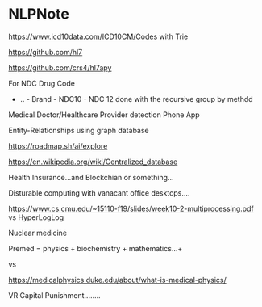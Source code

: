 # NLPNote

https://www.icd10data.com/ICD10CM/Codes with Trie

https://github.com/hl7

https://github.com/crs4/hl7apy

For NDC Drug Code
- ..  - Brand - NDC10 - NDC 12 done with the recursive group by methdd

Medical Doctor/Healthcare Provider detection Phone App

Entity-Relationships using graph database

https://roadmap.sh/ai/explore

https://en.wikipedia.org/wiki/Centralized_database

Health Insurance...and Blockchian or something...

Disturable computing with vanacant office desktops....

https://www.cs.cmu.edu/~15110-f19/slides/week10-2-multiprocessing.pdf vs HyperLogLog


Nuclear medicine

Premed = physics + biochemistry + mathematics...+ 

vs 

https://medicalphysics.duke.edu/about/what-is-medical-physics/


VR Capital Punishment........

